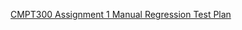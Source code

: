 [CMPT300 Assignment 1 Manual Regression Test Plan](https://docs.google.com/spreadsheets/d/1fyHUenrtjbvfsNkKs69ME17StLIElJ0jRu1-EgHuehQ/edit?usp=sharing)
